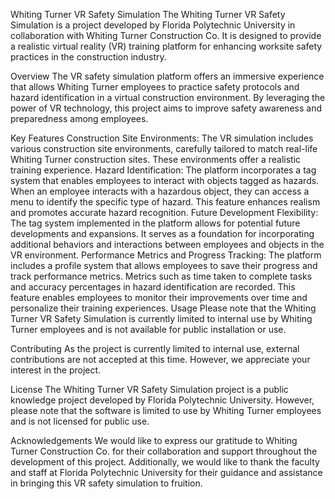 Whiting Turner VR Safety Simulation
The Whiting Turner VR Safety Simulation is a project developed by Florida Polytechnic University in collaboration with Whiting Turner Construction Co. It is designed to provide a realistic virtual reality (VR) training platform for enhancing worksite safety practices in the construction industry.

Overview
The VR safety simulation platform offers an immersive experience that allows Whiting Turner employees to practice safety protocols and hazard identification in a virtual construction environment. By leveraging the power of VR technology, this project aims to improve safety awareness and preparedness among employees.

Key Features
Construction Site Environments: The VR simulation includes various construction site environments, carefully tailored to match real-life Whiting Turner construction sites. These environments offer a realistic training experience.
Hazard Identification: The platform incorporates a tag system that enables employees to interact with objects tagged as hazards. When an employee interacts with a hazardous object, they can access a menu to identify the specific type of hazard. This feature enhances realism and promotes accurate hazard recognition.
Future Development Flexibility: The tag system implemented in the platform allows for potential future developments and expansions. It serves as a foundation for incorporating additional behaviors and interactions between employees and objects in the VR environment.
Performance Metrics and Progress Tracking: The platform includes a profile system that allows employees to save their progress and track performance metrics. Metrics such as time taken to complete tasks and accuracy percentages in hazard identification are recorded. This feature enables employees to monitor their improvements over time and personalize their training experiences.
Usage
Please note that the Whiting Turner VR Safety Simulation is currently limited to internal use by Whiting Turner employees and is not available for public installation or use.

Contributing
As the project is currently limited to internal use, external contributions are not accepted at this time. However, we appreciate your interest in the project.

License
The Whiting Turner VR Safety Simulation project is a public knowledge project developed by Florida Polytechnic University. However, please note that the software is limited to use by Whiting Turner employees and is not licensed for public use.

Acknowledgements
We would like to express our gratitude to Whiting Turner Construction Co. for their collaboration and support throughout the development of this project. Additionally, we would like to thank the faculty and staff at Florida Polytechnic University for their guidance and assistance in bringing this VR safety simulation to fruition.
